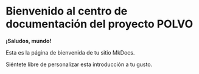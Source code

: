 # Bienvenido al centro de documentación del proyecto POLVO

**¡Saludos, mundo!**

Esta es la página de bienvenida de tu sitio MkDocs.

Siéntete libre de personalizar esta introducción a tu gusto.